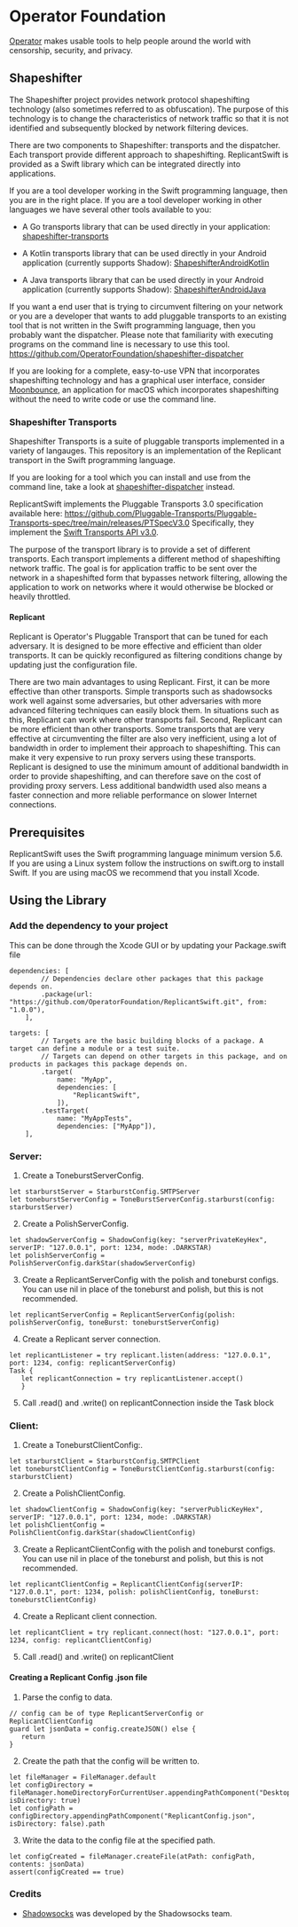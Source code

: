 # Operator Foundation

[Operator](https://operatorfoundation.org) makes usable tools to help people around the world with censorship, security, and privacy.

## Shapeshifter

The Shapeshifter project provides network protocol shapeshifting technology
(also sometimes referred to as obfuscation). The purpose of this technology is
to change the characteristics of network traffic so that it is not identified
and subsequently blocked by network filtering devices.

There are two components to Shapeshifter: transports and the dispatcher. Each
transport provide different approach to shapeshifting. ReplicantSwift is provided as a 
Swift library which can be integrated directly into applications.

If you are a tool developer working in the Swift programming language, then you
are in the right place. If you are a tool developer working in other languages we have 
several other tools available to you:

- A Go transports library that can be used directly in your application:
[shapeshifter-transports](https://github.com/OperatorFoundation/shapeshifter-transports)

- A Kotlin transports library that can be used directly in your Android application (currently supports Shadow):
[ShapeshifterAndroidKotlin](https://github.com/OperatorFoundation/ShapeshifterAndroidKotlin)

- A Java transports library that can be used directly in your Android application (currently supports Shadow):
[ShapeshifterAndroidJava](https://github.com/OperatorFoundation/ShapeshifterAndroidJava)

If you want a end user that is trying to circumvent filtering on your network or
you are a developer that wants to add pluggable transports to an existing tool
that is not written in the Swift programming language, then you probably want the
dispatcher. Please note that familiarity with executing programs on the command
line is necessary to use this tool.
<https://github.com/OperatorFoundation/shapeshifter-dispatcher>

If you are looking for a complete, easy-to-use VPN that incorporates
shapeshifting technology and has a graphical user interface, consider
[Moonbounce](https://github.com/OperatorFoundation/Moonbounce), an application for macOS which incorporates shapeshifting without
the need to write code or use the command line.

### Shapeshifter Transports

Shapeshifter Transports is a suite of pluggable transports implemented in a variety of langauges. This repository 
is an implementation of the Replicant transport in the Swift programming language. 

If you are looking for a tool which you can install and
use from the command line, take a look at [shapeshifter-dispatcher](https://github.com/OperatorFoundation/shapeshifter-dispatcher.git) instead.

ReplicantSwift implements the Pluggable Transports 3.0 specification available here:
<https://github.com/Pluggable-Transports/Pluggable-Transports-spec/tree/main/releases/PTSpecV3.0> Specifically,
they implement the [Swift Transports API v3.0](https://github.com/Pluggable-Transports/Pluggable-Transports-spec/blob/main/releases/PTSpecV3.0/Pluggable%20Transport%20Specification%20v3.0%20-%20Swift%20Transport%20API%20v3.0.md).

The purpose of the transport library is to provide a set of different
transports. Each transport implements a different method of shapeshifting
network traffic. The goal is for application traffic to be sent over the network
in a shapeshifted form that bypasses network filtering, allowing
the application to work on networks where it would otherwise be blocked or
heavily throttled.

#### Replicant
Replicant is Operator's Pluggable Transport that can be tuned for each adversary. It is designed to be more effective and efficient than older transports. It can be quickly reconfigured as filtering conditions change by updating just the configuration file.

There are two main advantages to using Replicant. First, it can be more effective than other transports. Simple transports such as shadowsocks work well against some adversaries, but other adversaries with more advanced filtering techniques can easily block them. In situations such as this, Replicant can work where other transports fail. Second, Replicant can be more efficient than other transports. Some transports that are very effective at circumventing the filter are also very inefficient, using a lot of bandwidth in order to implement their approach to shapeshifting. This can make it very expensive to run proxy servers using these transports. Replicant is designed to use the minimum amount of additional bandwidth in order to provide shapeshifting, and can therefore save on the cost of providing proxy servers. Less additional bandwidth used also means a faster connection and more reliable performance on slower Internet connections.

## Prerequisites

ReplicantSwift uses the Swift programming language minimum version 5.6. If you are using a Linux system follow the instructions on swift.org to install Swift. If you are using macOS we recommend that you install Xcode.

## Using the Library

### Add the dependency to your project

This can be done through the Xcode GUI or by updating your Package.swift file
```
dependencies: [
        // Dependencies declare other packages that this package depends on.
        .package(url: "https://github.com/OperatorFoundation/ReplicantSwift.git", from: "1.0.0"),
    ],
```

```
targets: [
        // Targets are the basic building blocks of a package. A target can define a module or a test suite.
        // Targets can depend on other targets in this package, and on products in packages this package depends on.
        .target(
            name: "MyApp",
            dependencies: [
                "ReplicantSwift",
            ]),
        .testTarget(
            name: "MyAppTests",
            dependencies: ["MyApp"]),
    ],
```

### Server:
1. Create a ToneburstServerConfig.
```
let starburstServer = StarburstConfig.SMTPServer
let toneburstServerConfig = ToneBurstServerConfig.starburst(config: starburstServer)
```

2. Create a PolishServerConfig.
```
let shadowServerConfig = ShadowConfig(key: "serverPrivateKeyHex", serverIP: "127.0.0.1", port: 1234, mode: .DARKSTAR)
let polishServerConfig = PolishServerConfig.darkStar(shadowServerConfig)
```

3. Create a ReplicantServerConfig with the polish and toneburst configs.  You can use nil in place of the toneburst and polish, but this is not recommended.
```
let replicantServerConfig = ReplicantServerConfig(polish: polishServerConfig, toneBurst: toneburstServerConfig)
```

4. Create a Replicant server connection.
```
let replicantListener = try replicant.listen(address: "127.0.0.1", port: 1234, config: replicantServerConfig)
Task {
   let replicantConnection = try replicantListener.accept()
   }
```

5. Call .read() and .write() on replicantConnection inside the Task block

### Client:
1. Create a ToneburstClientConfig:\.
```
let starburstClient = StarburstConfig.SMTPClient
let toneburstClientConfig = ToneBurstClientConfig.starburst(config: starburstClient)
```

2. Create a PolishClientConfig.
```
let shadowClientConfig = ShadowConfig(key: "serverPublicKeyHex", serverIP: "127.0.0.1", port: 1234, mode: .DARKSTAR)
let polishClientConfig = PolishClientConfig.darkStar(shadowClientConfig)
```

3. Create a ReplicantClientConfig with the polish and toneburst configs. You can use nil in place of the toneburst and polish, but this is not recommended.
```
let replicantClientConfig = ReplicantClientConfig(serverIP: "127.0.0.1", port: 1234, polish: polishClientConfig, toneBurst: toneburstClientConfig)
```

4. Create a Replicant client connection.
```
let replicantClient = try replicant.connect(host: "127.0.0.1", port: 1234, config: replicantClientConfig)
```

5. Call .read() and .write() on replicantClient

#### Creating a Replicant Config .json file
1. Parse the config to data.
```
// config can be of type ReplicantServerConfig or ReplicantClientConfig
guard let jsonData = config.createJSON() else {
   return
}
```

2. Create the path that the config will be written to.
```
let fileManager = FileManager.default
let configDirectory = fileManager.homeDirectoryForCurrentUser.appendingPathComponent("Desktop", isDirectory: true)
let configPath = configDirectory.appendingPathComponent("ReplicantConfig.json", isDirectory: false).path
```

3. Write the data to the config file at the specified path.
```
let configCreated = fileManager.createFile(atPath: configPath, contents: jsonData)
assert(configCreated == true)
```

### Credits
* [Shadowsocks](https://shadowsocks.org/) was developed by the Shadowsocks team. 
